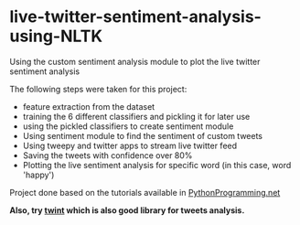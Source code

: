# live-twitter-sentiment-analysis-using-NLTK
Using the custom sentiment analysis module to plot the live twitter sentiment analysis

The following steps were taken for this project:
- feature extraction from the dataset
- training the 6 different classifiers and pickling it for later use
- using the pickled classifiers to create sentiment module
- Using sentiment module to find the sentiment of custom tweets
- Using tweepy and twitter apps to stream live twitter feed
- Saving the tweets with confidence over 80%
- Plotting the live sentiment analysis for specific word (in this case, word 'happy')

Project done based on the tutorials available in [PythonProgramming.net](https://pythonprogramming.net/tokenizing-words-sentences-nltk-tutorial/)

**Also, try [twint](https://github.com/twintproject/twint) which is also good library for tweets analysis.**
